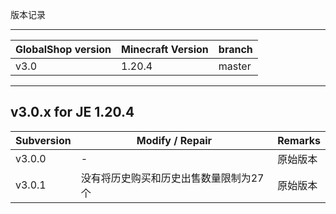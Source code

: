版本记录

---

| GlobalShop version | Minecraft Version | branch |
| ------------------ | ----------------- | ------ |
| v3.0               | 1.20.4            | master |

---
## v3.0.x for JE 1.20.4

| Subversion | Modify / Repair                         | Remarks  |
| ---------- | --------------------------------------- | -------- |
| v3.0.0     | -                                       | 原始版本 |
| v3.0.1     | 没有将历史购买和历史出售数量限制为27 个 | 原始版本 |